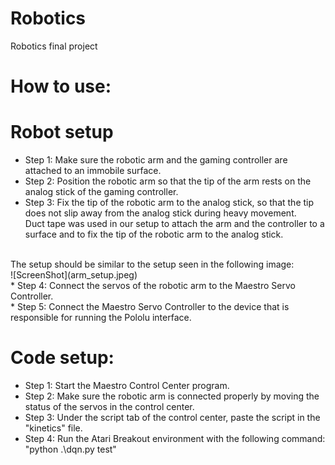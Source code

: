 # Robotics
Robotics final project
# How to use:
# Robot setup
* Step 1: Make sure the robotic arm and the gaming controller are attached to an immobile surface.<br />
* Step 2: Position the robotic arm so that the tip of the arm rests on the analog stick of the gaming controller.<br />
* Step 3: Fix the tip of the robotic arm to the analog stick, so that the tip does not slip away from the analog stick during heavy movement.<br />
Duct tape was used in our setup to attach the arm and the controller to a surface and to fix the tip of the robotic arm to the analog stick.<br />
<br />
The setup should be similar to the setup seen in the following image:
<br />
![ScreenShot](arm_setup.jpeg)
<br />
* Step 4: Connect the servos of the robotic arm to the Maestro Servo Controller.<br />
* Step 5: Connect the Maestro Servo Controller to the device that is responsible for running the Pololu interface.<br />

# Code setup:
* Step 1: Start the Maestro Control Center program.
* Step 2: Make sure the robotic arm is connected properly by moving the status of the servos in the control center.
* Step 3: Under the script tab of the control center, paste the script in the "kinetics" file.
* Step 4: Run the Atari Breakout environment with the following command: "python .\dqn.py test"
